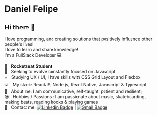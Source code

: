 # Daniel Felipe 

## Hi there 👋
I love programming, and creating solutions that positively influence other people's lives!
<br/> I love to learn and share knowledge!
<br/> I'm a FullStack Developer :computer:

 :rocket:  &nbsp; **Rocketseat Student**
 <br/> :purple_heart: &nbsp; Seeking to evolve constantly focused on Javascript
 <br/> :star: &nbsp; Studying UX / UI, I have skills with CSS Grid Layout and Flexbox
 <br/> :computer: &nbsp; My stack: ReactJS, Node.js, React Native, Javascript & Typescript
 <br/> 💬  &nbsp; About me: I am communicative, self-taught, patient and resilient; 
 <br/> :sunglasses: &nbsp; Hobbies / Passions : I am passionate about music, skateboarding, making beats, reading books & playing games
 <br/> :email: &nbsp; Contact me: [![Linkedin Badge](https://img.shields.io/badge/-DanielFelipe-blue?style=flat-square&logo=Linkedin&logoColor=white&link=https://www.linkedin.com/in/tgmarinho/)](https://www.linkedin.com/in/danielfelipedeveloper/) 
| 
[![Gmail Badge](https://img.shields.io/badge/-danielfelipedeveloper@gmail.com-c14438?style=flat-square&logo=Gmail&logoColor=white&link=mailto:danielfelipedeveloper@gmail.com)](mailto:danielfelipedeveloper@gmail.com)
